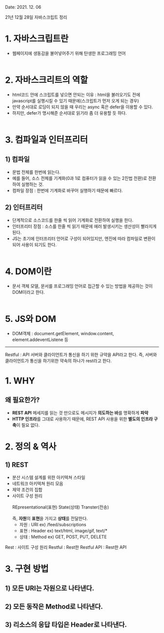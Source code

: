 Date: 2021. 12. 06

21년 12월 28일 자바스크립트 정리

# 1. 자바스크립트란

- 웹페이지에 생동감을 불어넣어주기 위해 탄생한 프로그래밍 언어
  <br /><br />

# 2. 자바스크리트의 역할

- html코드 안에 스크립트를 넣으면 안되는 이유 : html을 불러오기도 전에 javascript를 실행시킬 수 있기 때문에(스크립트가 먼저 오게 되는 경우)
- 만약 순서대로 로딩이 되지 않을 때 우리는 async 혹은 defer을 이용할 수 있다.
- 하지만, defer가 명시해준 순서대로 읽기라 좀 더 유용할 듯 하다.
  <br /><br />

# 3. 컴파일과 인터프리터

## 1) 컴파일

- 문법 전체를 한번에 읽는다.
- 예를 들어, 소스 전체를 기계화(0과 1로 컴퓨터가 읽을 수 있는 2진법 전환)로 전환하여 실행하는 것.
- 컴파일 장점 : 한번에 기계화로 바꾸어 실행하기 때문에 빠르다.

## 2) 인터프리터

- 단계적으로 소스코드를 한줄 씩 읽어 기계화로 전환하여 실행을 한다.
- 인터프리터 장점 : 소스를 한줄 씩 읽기 때문에 에러 발생시키는 생산성이 빨라지게 된다.
- JS는 초기에 인터프리터 언어로 구성이 되어있지만, 엔진에 따라 컴파일로 변환이 되어 사용이 되기도 한다.
  <br /><br />

# 4. DOM이란

- 문서 객체 모델, 문서를 프로그래밍 언어로 접근할 수 있는 방법을 제공하는 것이 DOM이라고 한다.
  <br /><br />

# 5. JS와 DOM

- DOM객체 : document.getElement, window.content, element.addeventListene 등

---

Restful : API
서버와 클라이언트가 통신을 하기 위한 규약을 API라고 한다.
즉, 서버와 클라이언트가 통신을 하기위한 약속의 하나가 rest라고 한다.

# 1. WHY

## 왜 필요한가?

- **REST API** 메세지를 읽는 것 만으로도 메시지가 **의도하는 바**를 명확하게 **파악**
- **HTTP 인프라**를 그대로 사용하기 때문에, REST API 사용을 위한 **별도의 인프라 구축**이 필요 없다.

# 2. 정의 & 역사

## 1) REST

- 분산 시스템 설계를 위한 아키텍쳐 스타일
- 네트워크 아키텍쳐 원리 모음
- 제약 조건의 집합
- 사이트 구성 원리
  <br /><br />
  REpresentational(표현)
  State(상태)
  Transter(전송)
  <br /><br />
  즉, **자원**의 **표현**을 가지고 **상태**를 전달한다.
  - 자원 : URI
    ex) /feed/subscriptions
  - 표현 : Header
    ex) text/html, image/gif, text/\*
  - 상태 : Method
    ex) GET, POST, PUT, DELETE

Rest : 사이트 구성 원리
Restful : Rest한
Restful API : Rest한 API

# 3. 구현 방법
## 1) 모든 URI는 자원으로 나타낸다.
## 2) 모든 동작은 Method로 나타낸다.
## 3) 리소스의 응답 타입은 Header로 나타낸다.
